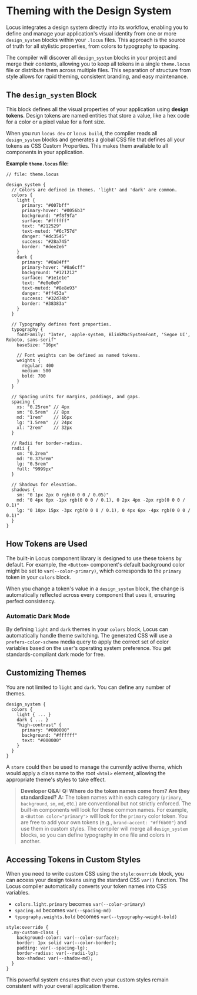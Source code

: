 # Theming with the Design System

Locus integrates a design system directly into its workflow, enabling you to define and manage your application's visual identity from one or more `design_system` blocks within your `.locus` files. This approach is the source of truth for all stylistic properties, from colors to typography to spacing.

The compiler will discover all `design_system` blocks in your project and merge their contents, allowing you to keep all tokens in a single `theme.locus` file or distribute them across multiple files. This separation of structure from style allows for rapid theming, consistent branding, and easy maintenance.

## The `design_system` Block

This block defines all the visual properties of your application using **design tokens**. Design tokens are named entities that store a value, like a hex code for a color or a pixel value for a font size.

When you run `locus dev` or `locus build`, the compiler reads all `design_system` blocks and generates a global CSS file that defines all your tokens as CSS Custom Properties. This makes them available to all components in your application.

**Example `theme.locus` file:**

```locus
// file: theme.locus

design_system {
  // Colors are defined in themes. 'light' and 'dark' are common.
  colors {
    light {
      primary: "#007bff"
      primary-hover: "#0056b3"
      background: "#f8f9fa"
      surface: "#ffffff"
      text: "#212529"
      text-muted: "#6c757d"
      danger: "#dc3545"
      success: "#28a745"
      border: "#dee2e6"
    }
    dark {
      primary: "#0a84ff"
      primary-hover: "#0a6cff"
      background: "#121212"
      surface: "#1e1e1e"
      text: "#e0e0e0"
      text-muted: "#8e8e93"
      danger: "#ff453a"
      success: "#32d74b"
      border: "#38383a"
    }
  }

  // Typography defines font properties.
  typography {
    fontFamily: "Inter, -apple-system, BlinkMacSystemFont, 'Segoe UI', Roboto, sans-serif"
    baseSize: "16px"
    
    // Font weights can be defined as named tokens.
    weights {
      regular: 400
      medium: 500
      bold: 700
    }
  }

  // Spacing units for margins, paddings, and gaps.
  spacing {
    xs: "0.25rem" // 4px
    sm: "0.5rem"  // 8px
    md: "1rem"    // 16px
    lg: "1.5rem"  // 24px
    xl: "2rem"    // 32px
  }

  // Radii for border-radius.
  radii {
    sm: "0.2rem"
    md: "0.375rem"
    lg: "0.5rem"
    full: "9999px"
  }

  // Shadows for elevation.
  shadows {
    sm: "0 1px 2px 0 rgb(0 0 0 / 0.05)"
    md: "0 4px 6px -1px rgb(0 0 0 / 0.1), 0 2px 4px -2px rgb(0 0 0 / 0.1)"
    lg: "0 10px 15px -3px rgb(0 0 0 / 0.1), 0 4px 6px -4px rgb(0 0 0 / 0.1)"
  }
}
```

## How Tokens are Used

The built-in Locus component library is designed to use these tokens by default. For example, the `<Button>` component's default background color might be set to `var(--color-primary)`, which corresponds to the `primary` token in your `colors` block.

When you change a token's value in a `design_system` block, the change is automatically reflected across every component that uses it, ensuring perfect consistency.

### Automatic Dark Mode

By defining `light` and `dark` themes in your `colors` block, Locus can automatically handle theme switching. The generated CSS will use a `prefers-color-scheme` media query to apply the correct set of color variables based on the user's operating system preference. You get standards-compliant dark mode for free.

## Customizing Themes

You are not limited to `light` and `dark`. You can define any number of themes.

```locus
design_system {
  colors {
    light { ... }
    dark { ... }
    "high-contrast" {
      primary: "#000000"
      background: "#ffffff"
      text: "#000000"
    }
  }
}
```

A `store` could then be used to manage the currently active theme, which would apply a class name to the root `<html>` element, allowing the appropriate theme's styles to take effect.

> **Developer Q&A:**
> **Q: Where do the token names come from? Are they standardized?**
> **A:** The token names within each category (`primary`, `background`, `sm`, `md`, etc.) are conventional but not strictly enforced. The built-in components will look for these common names. For example, a `<Button color="primary">` will look for the `primary` color token. You are free to add your own tokens (e.g., `brand-accent: "#ff6b00"`) and use them in custom styles. The compiler will merge all `design_system` blocks, so you can define typography in one file and colors in another.


## Accessing Tokens in Custom Styles

When you need to write custom CSS using the `style:override` block, you can access your design tokens using the standard CSS `var()` function. The Locus compiler automatically converts your token names into CSS variables.

*   `colors.light.primary` becomes `var(--color-primary)`
*   `spacing.md` becomes `var(--spacing-md)`
*   `typography.weights.bold` becomes `var(--typography-weight-bold)`

```locus
style:override {
  .my-custom-class {
    background-color: var(--color-surface);
    border: 1px solid var(--color-border);
    padding: var(--spacing-lg);
    border-radius: var(--radii-lg);
    box-shadow: var(--shadow-md);
  }
}
```

This powerful system ensures that even your custom styles remain consistent with your overall application theme.
